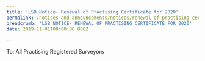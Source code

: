 ```yaml
---
title: 'LSB Notice- Renewal of Practising Certificate for 2020'
permalink: /notices-and-announcements/notices/renewal-of-practising-certificate-for-2020/
breadcrumb: 'LSB NOTICE- RENEWAL OF PRACTISING CERTIFICATE FOR 2020'
date: 2019-11-01T00:00:00.000Z

---
```



To: All Practising Registered Surveyors


